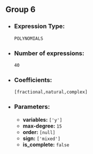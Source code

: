 ## Group 6

- ### Expression Type: 
    `POLYNOMIALS`

- ### Number of expressions:
    `40`

- ### Coefficients:
    `[fractional,natural,complex]` 

- ### Parameters:
    - **variables:** `['y']`
    - **max-degree:** `15`
    - **order:** `[null]`
    - **sign:** `['mixed']`
    - **is_complete:** `false`